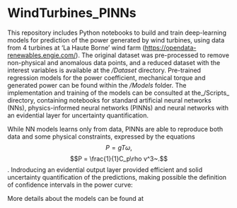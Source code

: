 # WindTurbines_PINNs

This repository includes Python notebooks to build and train deep-learning models for prediction of the power generated by wind turbines, using data from 4 turbines at ‘La Haute Borne’ wind farm (https://opendata-renewables.engie.com/). The original dataset was pre-processed to remove non-physical and anomalous data points, and a reduced dataset with the interest variables is available at the _/Dataset_ directory. Pre-trained regression models for the power coefficient, mechanical torque and generated power can be found within the _/Models_ folder. The implementation and training of the models can be consulted at the_/Scripts_ directory, containing notebooks for standard artificial neural networks (NNs), physics-informed neural networks (PINNs) and neural networks with an evidential layer for uncertainty quantification.

While NN models learns only from data, PINNs are able to reproduce both data and some physical constraints, expressed by the equations 
$$P = gT\omega,$$ $$P = \frac{1}{1}C_p\rho v^3~.$$. Indroducing an evidential output layer provided efficient and solid uncertainty quantification of the predictions, making possible the definition of confidence intervals in the power curve:

More details about the models can be found at 
